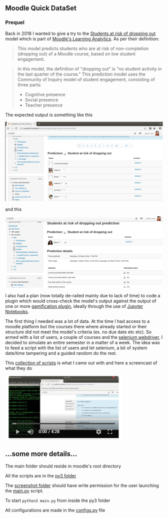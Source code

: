 ## Moodle Quick DataSet

### Prequel
Back in 2018 I wanted to give a try to the [Students at risk of dropping out](https://docs.moodle.org/310/en/Students_at_risk_of_dropping_out)  model which is part of [Moodle's Learning Analytics](https://docs.moodle.org/310/en/Analytics).
As per their definition:

>This model predicts students who are at risk of non-completion (dropping out) of a Moodle course, based on low student engagement.

>In this model, the definition of "dropping out" is "no student activity in the last quarter of the course." 
>This prediction model uses the Community of Inquiry model of student engagement, consisting of three parts:
>
> - Cognitive presence
> - Social presence
> - Teacher presence

The expected output is something like this

![Insights](https://github.com/mvit777/moodle_quick_dataset/raw/master/docs/pics/list.png)

and this

![Insights](https://github.com/mvit777/moodle_quick_dataset/raw/master/docs/pics/detail.png)


I also had a plan (now totally de-railed mainly due to lack of time) to code a plugin which would cross-check the model's output against the output of one or more [gamification plugin](https://docs.moodle.org/310/en/Using_restrict_access#Gamification), ideally through the use of [Jupyter Notebooks](https://jupyter.org/).

The first thing I needed was a lot of data. At the time I had access to a moodle platform but the courses there where already started or their structure did not meet the model's criteria (ex. no due date etc etc).
So armed with a list of users, a couple of courses and the [selenium webdriver](https://www.selenium.dev/about/), I decided to simulate an entire semester in a matter of a week.
The idea was to feed a script with the list of users and let selenium, a bit of system date/time tampering and a guided random do the rest.

This [collection of scripts](https://github.com/mvit777/moodle_quick_dataset/tree/master/py3) is what I came out with and here a screencast of what they do

[![screencast](https://github.com/mvit777/moodle_quick_dataset/raw/master/video/screencast.png)](https://www.youtube.com/watch?v=sj6mydLKPbk)

## ...some more details...
The main folder should reside in moodle's root directory

All the scripts are in the [py3 folder](https://github.com/mvit777/moodle_quick_dataset/tree/master/py3)

The [screenshot folder](https://github.com/mvit777/moodle_quick_dataset/tree/master/py3/screenshot) should have write permission for the user launching the [main.py](https://github.com/mvit777/moodle_quick_dataset/tree/master/py3/main.py) script.

To start `python3 main.py` from inside the py3 folder

All configurations are made in the [configs.py](https://github.com/mvit777/moodle_quick_dataset/tree/master/py3/) file


